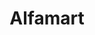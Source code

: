 ---
title: "Alfamart"
url: /imus/alfamart-gov-erineo-saquilayan-maliksi-avenue/
shop: convenience
---